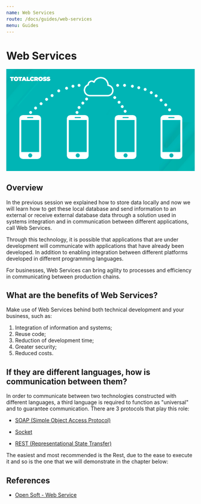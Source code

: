 ```yaml
---
name: Web Services
route: /docs/guides/web-services
menu: Guides
---
```


# Web Services

![webservices](../.gitbook/assets/webservice.png)

## Overview

In the previous session we explained how to store data locally and now we will learn how to get these local database and send information to an external or receive external database data through a solution used in systems integration and in communication between different applications, call Web Services.

Through this technology, it is possible that applications that are under development will communicate with applications that have already been developed. In addition to enabling integration between different platforms developed in different programming languages.

For businesses, Web Services can bring agility to processes and efficiency in communicating between production chains.

## What are the benefits of Web Services?

Make use of Web Services behind both technical development and your business, such as:

1. Integration of information and systems;
2. Reuse code;
3. Reduction of development time;
4. Greater security;
5. Reduced costs.

## If they are different languages, how is communication between them?

In order to communicate between two technologies constructed with different languages, a third language is required to function as "universal" and to guarantee communication. There are 3 protocols that play this role:

- [SOAP \(Simple Object Access Protocol\)](../apis/soap.md)

<!-- {% page-ref page="../apis/soap.md" %} -->

- [Socket](../apis/socket.md)

<!-- {% page-ref page="../apis/socket.md" %} -->

- [REST \(Representational State Transfer\)](../apis/api-rest.md)

The easiest and most recommended is the Rest, due to the ease to execute it and so is the one that we will demonstrate in the chapter below:

<!-- {% page-ref page="../apis/api-rest.md" %} -->

## References

- [Open Soft - Web Service](https://www.opensoft.pt/web-service/)
